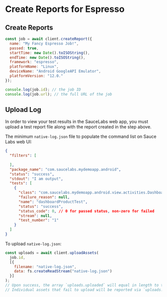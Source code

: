 # Create Reports for Espresso

## Create Reports

```javascript
const job = await client.createReport({
  name: "My Fancy Espresso Job!",
  passed: true,
  startTime: new Date().toISOString(),
  endTime: new Date().toISOString(),
  framework: "espresso",
  platformName: "Linux",
  deviceName: "Android GoogleAPI Emulator",
  platformVersion: "12.0."
});

console.log(job.id); // the job ID
console.log(job.url); // the full URL of the job
```

## Upload Log

In order to view your test results in the SauceLabs web app, you must upload a test report file along with the report created in the step above.

The minimum `native-log.json` file to populate the command list on Sauce Labs web UI:

```json
{
  "filters": [
    
  ],
  "package_name": "com.saucelabs.mydemoapp.android",
  "status": "success",
  "stdout": "I am output",
  "tests": [
    {
      "class": "com.saucelabs.mydemoapp.android.view.activities.DashboardToCheckout",
      "failure_reason": null,
      "name": "dashboardProductTest",
      "status": "success",
      "status_code": 0, // 0 for passed status, non-zero for failed
      "stream": null,
      "test_number": "1"
    }
  ]
}
```

To upload `native-log.json`:

```javascript
const uploads = await client.uploadAssets(
  job.id,
  [{
    filename: "native-log.json",
    data: fs.createReadStream("native-log.json")
  }]
);
// Upon success, the array `uploads.uploaded` will equal in length to the number of assets you intended to upload.
// Individual assets that fail to upload will be reported via `uploads.errors`.
```
